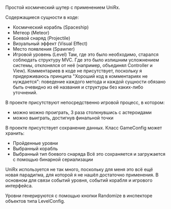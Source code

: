 Простой космический шутер с применением UniRx.

Содержащиеся сущности в коде:
 - Космический корабль (Spaceship)
 - Метеор (Meteor)
 - Боевой снаряд (Projectile)
 - Визуальный эффект (Visual Effect)
 - Место появления (Spawner)
 - Игровой уровень (Level)
Там, где это было необходимо, старался соблюдать структуру MVC. Где это было излишним усложнением системы, отклонялся от неё (например, объединял Controller и View).
Комментариев в коде не присутствует, поскольку я придерживаюсь принципа "Хороший код в комментариях не нуждается": поведение каждого метода и каждой сущности обязано быть очевидно из её названия и структуры без каких-либо уточнений.
 
В проекте присутствуют непосредственно игровой процесс, в котором:
 - можно можно проиграть, 3 раза столкнувшись с астероидами
 - можно выиграть, достигнув финальной точки
  
В проекте присутствует сохранение данных. Класс GameConfig может хранить:
 - Пройденные уровни
 - Выбранный корабль
 - Выбранный тип боевого снаряда
Всё это сохраняется и загружается с помощью бинарной сериализации

UniRx используется не так много, поскольку для меня это всё ещё новая парадигма, для которой я не нашёл достаточно применения. В основном для связи событий уровня, событий корабля и игрового интерфейса.

Уровни генерируются с помощью кнопки Randomize в инспекторе объектов типа LevelConfig.
